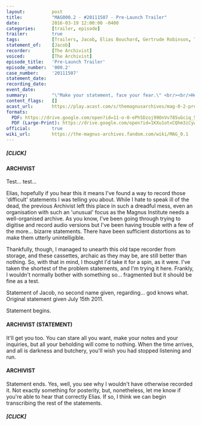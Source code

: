 ```yaml
---
layout:          post
title:           "MAG000.2 - #20111507 - Pre-Launch Trailer"
date:            2016-03-19 12:00:00 -0400
categories:      [trailer, episode]
trailer:         true
tags:            [Trailers, Jacob, Elias Bouchard, Gertrude Robinson, The Archivist, Scopophobia, The Eye]
statement_of:    [Jacob]
recorder:        [The Archivist]
voiced:          [The Archivist]
episode_title:   'Pre-Launch Trailer'
episode_number:  '000.2'
case_number:     '20111507'
statement_date:  
recording_date:  
event_date:      
summary:         "\"Make your statement, face your fear.\" <br/><br/>Here is the pre-launch trailer for The Magnus Archives, wherein our new Archivist makes his first attempt to record a transcript. <br/><br/>The Magnus Archives is a weekly horror fiction podcast examining what lurks in the archives of the Magnus Institute, an organisation dedicated to researching the esoteric and the weird. Join the new head archivist Jonathan Sims every Thursday as he explores the much-neglected collection of statements and investigations, digitising them and converting them to audio along with supplementary investigations by his team. <br/><br/>New episodes every Thursday featuring guest actors, short stories, serial plots and more. <br/><br/>Coming March 24th 2016."
content_flags:   []
acast_url:       https://play.acast.com/s/themagnusarchives/mag-0-2-pre-launch-trailer
formats: 
  PDF: https://drive.google.com/open?id=11-o-0-ePh5Dzoj99OnVv785uGciq_5R0
  PDF (Large-Print): https://drive.google.com/open?id=1KXu1otvCQhm3iCywMoCS7nKVz0ZS-yZx
official:        true
wiki_url:        https://the-magnus-archives.fandom.com/wiki/MAG_0.1
---
```


##### [CLICK]

#### ARCHIVIST

Test... test...

Elias, hopefully if you hear this it means I've found a way to record those 'difficult' statements I was telling you about. While I hate to speak ill of the dead, the previous Archivist left this place in such a dreadful mess, even an organisation with such an 'unusual' focus as the Magnus Institute needs a well-organised archive. As you know, I've been going through trying to digitise and record audio versions but I've been having trouble with a few of the more... bizarre statements. There have been sufficient distortions as to make them utterly unintelligible.

Thankfully, though, I managed to unearth this old tape recorder from storage, and these cassettes, archaic as they may be, are still better than nothing. So, with that in mind, I thought I'd take it for a spin, as it were. I've taken the shortest of the problem statements, and I'm trying it here. Frankly, I wouldn't normally bother with something so... fragmented but it should be fine as a test.

Statement of Jacob, no second name given, regarding... god knows what. Original statement given July 15th 2011.

Statement begins.

#### ARCHIVIST (STATEMENT)

It'll get you too. You can stare all you want, make your notes and your inquiries, but all your beholding will come to nothing. When the time arrives, and all is darkness and butchery, you'll wish you had stopped listening and run.

#### ARCHIVIST

Statement ends. Yes, well, you see why I wouldn't have otherwise recorded it. Not exactly something for posterity, but, nonetheless, let me know if you're able to hear that correctly Elias. If so, I think we can begin transcribing the rest of the statements.

##### [CLICK]